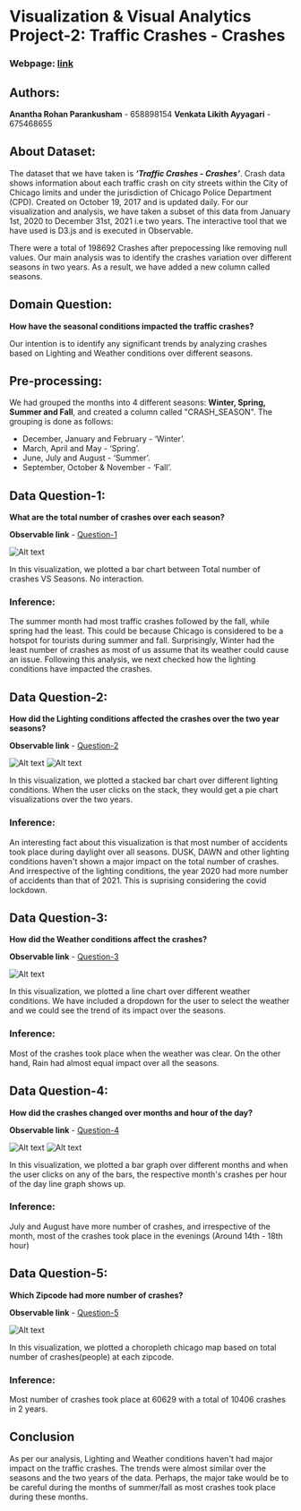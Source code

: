 # **Visualization & Visual Analytics Project-2: Traffic Crashes - Crashes**

### **Webpage:** [link](https://anantharohan.github.io/)

## **Authors:**

**Anantha Rohan Parankusham** - 658898154
**Venkata Likith Ayyagari** - 675468655

## **About Dataset:**

The dataset that we have taken is ***‘Traffic Crashes - Crashes’***. Crash data shows information about each traffic crash on city streets within the City of Chicago limits and under the jurisdiction of Chicago Police Department (CPD). Created on October 19, 2017 and is updated daily. For our visualization and analysis, we have taken a subset of this data from January 1st, 2020 to December 31st, 2021 i.e two years. The interactive tool that we have used is D3.js and is executed in Observable.

There were a total of 198692 Crashes after prepocessing like removing null values. Our main analysis was to identify the crashes variation over different seasons in two years. As a result, we have added a new column called seasons. 

## **Domain Question:** 

**How have the seasonal conditions impacted the traffic crashes?** 

Our intention is to identify any significant trends by analyzing crashes based on Lighting and Weather conditions over different seasons. 

## **Pre-processing:**

We had grouped the months into 4 different seasons: **Winter, Spring, Summer and Fall**, and created a column called "CRASH_SEASON". The grouping is done as follows:

* December, January and February - ‘Winter’.
* March, April and May - ‘Spring’.
* June, July and August - ‘Summer’.
* September, October & November - ‘Fall’.

## **Data Question-1:** 

**What are the total number of crashes over each season?** 

**Observable link** - [Question-1](https://observablehq.com/d/067a9d79b4a4ed07)

![Alt text](vis1.png)

In this visualization, we plotted a bar chart between Total number of crashes VS Seasons. No interaction.

### **Inference:**

The summer month had most traffic crashes followed by the fall, while spring had the least. This could be because Chicago is considered to be a hotspot for tourists during summer and fall.  Surprisingly, Winter had the least number of crashes as most of us assume that its weather could cause an issue. Following this analysis, we next checked how the lighting conditions have impacted the crashes.

## **Data Question-2:** 

**How did the Lighting conditions affected the crashes over the two year seasons?**

**Observable link** - [Question-2](https://observablehq.com/d/6879551f75834351)

![Alt text](vis2.png)
![Alt text](vis22.png)


In this visualization, we plotted a stacked bar chart over different lighting conditions. When the user clicks on the stack, they would get a pie chart visualizations over the two years.

### **Inference:**

An interesting fact about this visualization is that most number of accidents took place during daylight over all seasons. DUSK, DAWN and other lighting conditions haven't shown a major impact on the total number of crashes. And irrespective of the lighting conditions, the year 2020 had more number of accidents than that of 2021. This is suprising considering the covid lockdown. 

## **Data Question-3:** 

**How did the Weather conditions affect the crashes?**

**Observable link** - [Question-3](https://observablehq.com/d/c43447debb8e0d62)

![Alt text](vis3.png)

In this visualization, we plotted a line chart over different weather conditions. We have included a dropdown for the user to select the weather and we could see the trend of its impact over the seasons.

### **Inference:**

Most of the crashes took place when the weather was clear. On the other hand, Rain had almost equal impact over all the seasons.

## **Data Question-4:** 

**How did the crashes changed over months and hour of the day?**

**Observable link** - [Question-4](https://observablehq.com/d/b03b383d323e15e3)

![Alt text](vis4.png)
![Alt text](vis44.png)


In this visualization, we plotted a bar graph over different months and when the user clicks on any of the bars, the respective month's crashes per hour of the day line graph shows up. 

### **Inference:**

July and August have more number of crashes, and irrespective of the month, most of the crashes took place in the evenings (Around 14th - 18th hour)

## **Data Question-5:** 

**Which Zipcode had more number of crashes?**

**Observable link** - [Question-5](https://observablehq.com/d/0b55a7c449773e94)

![Alt text](vis5.png)


In this visualization, we plotted a choropleth chicago map based on total number of crashes(people) at each zipcode.

### **Inference:**

Most number of crashes took place at 60629 with a total of 10406 crashes in 2 years.


## Conclusion 

As per our analysis, Lighting and Weather conditions haven't had major impact on the traffic crashes. The trends were almost similar over the seasons and the two years of the data. Perhaps, the major take would be to be careful during the months of summer/fall as most crashes took place during these months. 
